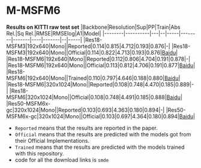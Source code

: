 # M-MSFM6
**Results on KITTI raw test set**
|Backbone|Resolution|Sup|PP|Train|Abs Rel.|Sq Rel.|RMSE|RMSElog|A1|Model|
|--------|----------|---|--|-----|--------|-------|----|-------|--|-----|
|Res18-MSFM3|192x640|Mono||Reported|0.114|0.815|4.712|0.193|0.876|-|
|Res18-MSFM3|192x640|Mono||Official|0.114|0.822|4.713|0.193|0.876|[Baidu](https://pan.baidu.com/s/1v-zLwXH7ogvCU6VcAMFhyA)|
|Res18-MSFM6|192x640|Mono||Reported|0.112|0.806|4.704|0.191|0.878|-|
|Res18-MSFM6|192x640|Mono||Official|0.113|0.812|4.706|0.191|0.877|[Baidu](https://pan.baidu.com/s/15be4VV6c5vgDbLN1lw4rAQ)|
|Res18-MSFM6|192x640|Mono||Trained|0.110|0.797|4.646|0.188|0.880|[Baidu](https://pan.baidu.com/s/1alD5kmgM7P07-hWLDFxyEg)|
|Res18-MSFM6|320x1024|Mono||Reported|0.108|0.748|4.470|0.185|0.889|-|
|Res18-MSFM6|320x1024|Mono||Official|0.108|0.748|4.491|0.185|0.888|[Baidu](https://pan.baidu.com/s/1pVlytwGHajrEyzdN63P58Q)|
|Res50-MSFM6x-gc|320x1024|Mono||Reported|0.103|0.693|4.363|0.180|0.894|-|
|Res50-MSFM6x-gc|320x1024|Mono||Official|0.103|0.697|4.364|0.180|0.894|[Baidu](https://pan.baidu.com/s/12CMKvi0I_BQqcZdEeFN4Ow)|

* `Reported` means that the results are reported in the paper.
* `Official` means that the results are predicted with the models got from their Official Implementations.
* `Trained` means that the results are predicted with the models trained with this repository.
* code for all the download links is `smde`
 